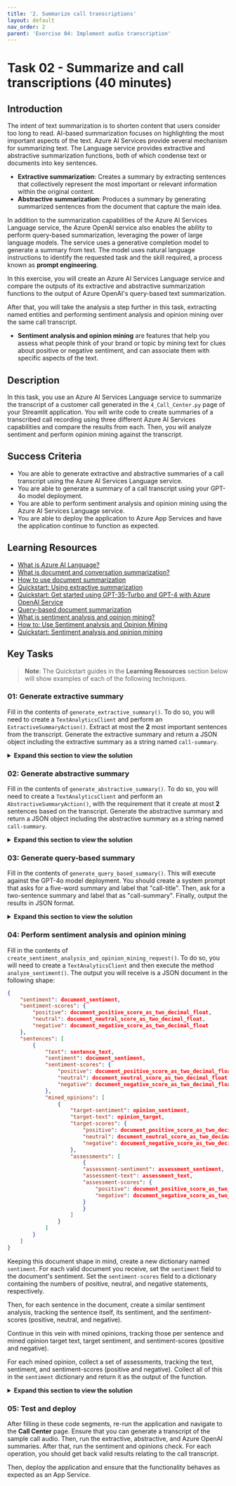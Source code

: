 ```yaml
---
title: '2. Summarize call transcriptions'
layout: default
nav_order: 2
parent: 'Exercise 04: Implement audio transcription'
---
```


# Task 02 - Summarize and call transcriptions (40 minutes)

## Introduction

The intent of text summarization is to shorten content that users consider too long to read. AI-based summarization focuses on highlighting the most important aspects of the text. Azure AI Services provide several mechanism for summarizing text. The Language service provides extractive and abstractive summarization functions, both of which condense text or documents into key sentences.

- **Extractive summarization**: Creates a summary by extracting sentences that collectively represent the most important or relevant information within the original content.
- **Abstractive summarization**: Produces a summary by generating summarized sentences from the document that capture the main idea.

In addition to the summarization capabilities of the Azure AI Services Language service, the Azure OpenAI service also enables the ability to perform query-based summarization, leveraging the power of large language models. The service uses a generative completion model to generate a summary from text. The model uses natural language instructions to identify the requested task and the skill required, a process known as **prompt engineering**.

In this exercise, you will create an Azure AI Services Language service and compare the outputs of its extractive and abstractive summarization functions to the output of Azure OpenAI's query-based text summarization.

After that, you will take the analysis a step further in this task, extracting named entities and performing sentiment analysis and opinion mining over the same call transcript.

- **Sentiment analysis and opinion mining** are features that help you assess what people think of your brand or topic by mining text for clues about positive or negative sentiment, and can associate them with specific aspects of the text.

## Description

In this task, you use an Azure AI Services Language service to summarize the transcript of a customer call generated in the `4_Call_Center.py` page of your Streamlit application. You will write code to create summaries of a transcribed call recording using three different Azure AI Services capabilities and compare the results from each. Then, you will analyze sentiment and perform opinion mining against the transcript.

## Success Criteria

- You are able to generate extractive and abstractive summaries of a call transcript using the Azure AI Services Language service.
- You are able to generate a summary of a call transcript using your GPT-4o model deployment.
- You are able to perform sentiment analysis and opinion mining using the Azure AI Services Language service.
- You are able to deploy the application to Azure App Services and have the application continue to function as expected.

## Learning Resources

- [What is Azure AI Language?](https://learn.microsoft.com/azure/ai-services/language-service/overview)
- [What is document and conversation summarization?](https://learn.microsoft.com/azure/ai-services/language-service/summarization/overview?tabs=document-summarization)
- [How to use document summarization](https://learn.microsoft.com/azure/ai-services/language-service/summarization/how-to/document-summarization)
- [Quickstart: Using extractive summarization](https://learn.microsoft.com/azure/ai-services/language-service/summarization/quickstart?tabs=document-summarization&pivots=programming-language-python#code-example)
- [Quickstart: Get started using GPT-35-Turbo and GPT-4 with Azure OpenAI Service](https://learn.microsoft.com/azure/ai-services/openai/chatgpt-quickstart?tabs=command-line%2Cpython&pivots=programming-language-python)
- [Query-based document summarization](https://learn.microsoft.com/azure/architecture/ai-ml/guide/query-based-summarization)
- [What is sentiment analysis and opinion mining?](https://learn.microsoft.com/azure/ai-services/language-service/sentiment-opinion-mining/overview?tabs=prebuilt)
- [How to: Use Sentiment analysis and Opinion Mining](https://learn.microsoft.com/azure/ai-services/language-service/sentiment-opinion-mining/how-to/call-api)
- [Quickstart: Sentiment analysis and opinion mining](https://learn.microsoft.com/azure/ai-services/language-service/sentiment-opinion-mining/quickstart?pivots=programming-language-python)

## Key Tasks

> **Note**: The Quickstart guides in the **Learning Resources** section below will show examples of each of the following techniques.

### 01: Generate extractive summary

Fill in the contents of `generate_extractive_summary()`. To do so, you will need to create a `TextAnalyticsClient` and perform an `ExtractiveSummaryAction()`. Extract at most the **2** most important sentences from the transcript. Generate the extractive summary and return a JSON object including the extractive summary as a string named `call-summary`.

<details markdown="block">
<summary><strong>Expand this section to view the solution</strong></summary>

The code to complete the `generate_extractive_summary()` function is as follows:

```python
# Create a TextAnalyticsClient, connecting it to your Language Service endpoint.
    client = TextAnalyticsClient(language_endpoint, AzureKeyCredential(language_key))
    # Call the begin_analyze_actions method on your client, passing in the joined
    # call_contents as an array and an ExtractiveSummaryAction with a max_sentence_countof 2.
    poller = client.begin_analyze_actions(
        [joined_call_contents],
        actions = [
            ExtractiveSummaryAction(max_sentence_count=2)
        ]
    )

    # Extract the summary sentences and merge them into a single summary string.
    for result in poller.result():
        summary_result = result[0]
        if summary_result.is_error:
            st.error(f'Extractive summary resulted in an error with code "{summary_result.code}" and message "{summary_result.message}"')
            return ''

        extractive_summary = " ".join([sentence.text for sentence in summary_result.sentences])

    # Return the summary as a JSON object in the shape '{"call-summary":extractive_summary}'
    return json.loads('{"call-summary":"' + extractive_summary + '"}')
```

This code should **replace** the `return "This is a placeholder result. Fill in with real extractive summary."` line of code.

</details>

### 02: Generate abstractive summary

Fill in the contents of `generate_abstractive_summary()`. To do so, you will need to create a `TextAnalyticsClient` and perform an `AbstractiveSummaryAction()`, with the requirement that it create at most **2** sentences based on the transcript. Generate the abstractive summary and return a JSON object including the abstractive summary as a string named `call-summary`.

<details markdown="block">
<summary><strong>Expand this section to view the solution</strong></summary>

The code to complete the `generate_abstractive_summary()` function is as follows:

```python
# Create a TextAnalyticsClient, connecting it to your Language Service endpoint.
    client = TextAnalyticsClient(language_endpoint, AzureKeyCredential(language_key))

    # Call the begin_analyze_actions method on your client,
    # passing in the joined call_contents as an array
    # and an AbstractiveSummaryAction with a sentence_count of 2.
    poller = client.begin_analyze_actions(
        [joined_call_contents],
        actions = [
            AbstractiveSummaryAction(sentence_count=2)
        ]
    )

    # Extract the summary sentences and merge them into a single summary string.
    for result in poller.result():
        summary_result = result[0]
        if summary_result.is_error:
            st.error(f'...Is an error with code "{summary_result.code}" and message "{summary_result.message}"')
            return ''
    
        abstractive_summary = " ".join([summary.text for summary in summary_result.summaries])

    # Return the summary as a JSON object in the shape '{"call-summary":abstractive_summary}'
    return json.loads('{"call-summary":"' + abstractive_summary + '"}')
```

This code should **replace** the `return "This is a placeholder result. Fill in with real abstractive summary."` line of code.

</details>

### 03: Generate query-based summary

Fill in the contents of `generate_query_based_summary()`. This will execute against the GPT-4o model deployment. You should create a system prompt that asks for a five-word summary and label that "call-title". Then, ask for a two-sentence summary and label that as "call-summary". Finally, output the results in JSON format.

<details markdown="block">
<summary><strong>Expand this section to view the solution</strong></summary>

The code to complete the `generate_query_based_summary()` function is as follows:

```python
# Write a system prompt that instructs the large language model to:
    #    - Generate a short (5 word) summary from the call transcript.
    #    - Create a two-sentence summary of the call transcript.
    #    - Output the response in JSON format, with the short summary
    #       labeled 'call-title' and the longer summary labeled 'call-summary.'
    system = """
        Write a five-word summary and label it as call-title.
        Write a two-sentence summary and label it as call-summary.
    
        Output the results in JSON format.
    """

    # Call make_azure_openai_chat_request().
    response = make_azure_openai_chat_request(system, joined_call_contents)

    # Return the summary.
    return response.choices[0].message.content
```

This code should **replace** the `return "This is a placeholder result. Fill in with real query-based summary."` line of code.

</details>

### 04: Perform sentiment analysis and opinion mining

Fill in the contents of `create_sentiment_analysis_and_opinion_mining_request()`. To do so, you will need to create a `TextAnalyticsClient` and then execute the method `analyze_sentiment()`. The output you will receive is a JSON document in the following shape:

```json
{
    "sentiment": document_sentiment,
    "sentiment-scores": {
        "positive": document_positive_score_as_two_decimal_float,
        "neutral": document_neutral_score_as_two_decimal_float,
        "negative": document_negative_score_as_two_decimal_float
    },
    "sentences": [
        {
            "text": sentence_text,
            "sentiment": document_sentiment,
            "sentiment-scores": {
                "positive": document_positive_score_as_two_decimal_float,
                "neutral": document_neutral_score_as_two_decimal_float,
                "negative": document_negative_score_as_two_decimal_float
            },
            "mined_opinions": [
                {
                    "target-sentiment": opinion_sentiment,
                    "target-text": opinion_target,
                    "target-scores": {
                        "positive": document_positive_score_as_two_decimal_float,
                        "neutral": document_neutral_score_as_two_decimal_float,
                        "negative": document_negative_score_as_two_decimal_float
                    },
                    "assessments": [
                        {
                        "assessment-sentiment": assessment_sentiment,
                        "assessment-text": assessment_text,
                        "assessment-scores": {
                            "positive": document_positive_score_as_two_decimal_float,
                            "negative": document_negative_score_as_two_decimal_float
                        }
                        }
                    ]
                }
            ]
        }
    ]
}
```

Keeping this document shape in mind, create a new dictionary named `sentiment`. For each valid document you receive, set the `sentiment` field to the document's sentiment. Set the `sentiment-scores` field to a dictionary containing the numbers of positive, neutral, and negative statements, respectively.

Then, for each sentence in the document, create a similar sentiment analysis, tracking the sentence itself, its sentiment, and the sentiment-scores (positive, neutral, and negative).

Continue in this vein with mined opinions, tracking those per sentence and mined opinion target text, target sentiment, and sentiment-scores (positive and negative).

For each mined opinion, collect a set of assessments, tracking the text, sentiment, and sentiment-scores (positive and negative). Collect all of this in the `sentiment` dictionary and return it as the output of the function.

<details markdown="block">
<summary><strong>Expand this section to view the solution</strong></summary>

The code to complete the `create_sentiment_analysis_and_opinion_mining_request()` function is as follows:

```python
# Create a Text Analytics Client
    client = TextAnalyticsClient(language_endpoint, AzureKeyCredential(language_key))

    # Analyze sentiment of call transcript, enabling opinion mining.
    result = client.analyze_sentiment([joined_call_contents], show_opinion_mining=True)

    # Retrieve all document results that are not an error.
    doc_result = [doc for doc in result if not doc.is_error]

    # The output format is a JSON document with the shape:
    # {
    #     "sentiment": document_sentiment,
    #     "sentiment-scores": {
    #         "positive": document_positive_score_as_two_decimal_float,
    #         "neutral": document_neutral_score_as_two_decimal_float,
    #         "negative": document_negative_score_as_two_decimal_float
    #     },
    #     "sentences": [
    #         {
    #             "text": sentence_text,
    #             "sentiment": document_sentiment,
    #             "sentiment-scores": {
    #                 "positive": document_positive_score_as_two_decimal_float,
    #                 "neutral": document_neutral_score_as_two_decimal_float,
    #                 "negative": document_negative_score_as_two_decimal_float
    #             },
    #             "mined_opinions": [
    #                 {
    #                     "target-sentiment": opinion_sentiment,
    #                     "target-text": opinion_target,
    #                     "target-scores": {
    #                         "positive": document_positive_score_as_two_decimal_float,
    #                         "neutral": document_neutral_score_as_two_decimal_float,
    #                         "negative": document_negative_score_as_two_decimal_float
    #                     },
    #                     "assessments": [
    #                       {
    #                         "assessment-sentiment": assessment_sentiment,
    #                         "assessment-text": assessment_text,
    #                         "assessment-scores": {
    #                             "positive": document_positive_score_as_two_decimal_float,
    #                             "negative": document_negative_score_as_two_decimal_float
    #                         }
    #                       }
    #                     ]
    #                 }
    #             ]
    #         }
    #     ]
    # }
    sentiment = {}

    # Assign the correct values to the JSON object.
    for document in doc_result:
        sentiment["sentiment"] = document.sentiment
        sentiment["sentiment-scores"] = {
            "positive": document.confidence_scores.positive,
            "neutral": document.confidence_scores.neutral,
            "negative": document.confidence_scores.negative
        }

        sentences = []
        for s in document.sentences:
            sentence = {}
            sentence["text"] = s.text
            sentence["sentiment"] = s.sentiment
            sentence["sentiment-scores"] = {
                "positive": s.confidence_scores.positive,
                "neutral": s.confidence_scores.neutral,
                "negative": s.confidence_scores.negative
            }

            mined_opinions = []
            for mined_opinion in s.mined_opinions:
                opinion = {}
                opinion["target-text"] = mined_opinion.target.text
                opinion["target-sentiment"] = mined_opinion.target.sentiment
                opinion["sentiment-scores"] = {
                    "positive": mined_opinion.target.confidence_scores.positive,
                    "negative": mined_opinion.target.confidence_scores.negative,
                }

                opinion_assessments = []
                for assessment in mined_opinion.assessments:
                    opinion_assessment = {}
                    opinion_assessment["text"] = assessment.text
                    opinion_assessment["sentiment"] = assessment.sentiment
                    opinion_assessment["sentiment-scores"] = {
                        "positive": assessment.confidence_scores.positive,
                        "negative": assessment.confidence_scores.negative
                    }
                    opinion_assessments.append(opinion_assessment)

                opinion["assessments"] = opinion_assessments
                mined_opinions.append(opinion)

            sentence["mined_opinions"] = mined_opinions
            sentences.append(sentence)

        sentiment["sentences"] = sentences

    return sentiment
```

This code should **replace** the `return "This is a placeholder result. Fill in with real sentiment analysis."` line of code.

</details>

### 05: Test and deploy

After filling in these code segments, re-run the application and navigate to the **Call Center** page. Ensure that you can generate a transcript of the sample call audio. Then, run the extractive, abstractive, and Azure OpenAI summaries. After that, run the sentiment and opinions check. For each operation, you should get back valid results relating to the call transcript.

Then, deploy the application and ensure that the functionality behaves as expected as an App Service.
